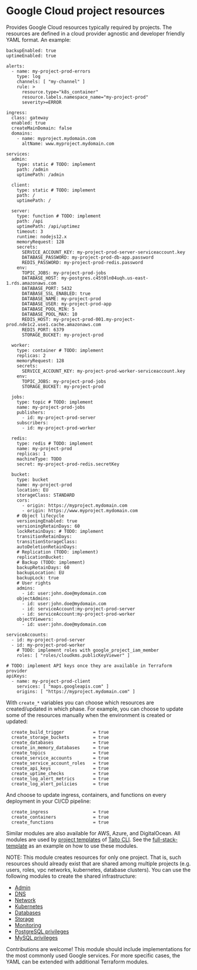 # Google Cloud project resources

Provides Google Cloud resources typically required by projects. The resources are defined in a cloud provider agnostic and developer friendly YAML format. An example:

```
backupEnabled: true
uptimeEnabled: true

alerts:
  - name: my-project-prod-errors
    type: log
    channels: [ "my-channel" ]
    rule: >
      resource.type="k8s_container"
      resource.labels.namespace_name="my-project-prod"
      severity>=ERROR

ingress:
  class: gateway
  enabled: true
  createMainDomain: false
  domains:
    - name: myproject.mydomain.com
      altName: www.myproject.mydomain.com

services:
  admin:
    type: static # TODO: implement
    path: /admin
    uptimePath: /admin

  client:
    type: static # TODO: implement
    path: /
    uptimePath: /

  server:
    type: function # TODO: implement
    path: /api
    uptimePath: /api/uptimez
    timeout: 3
    runtime: nodejs12.x
    memoryRequest: 128
    secrets:
      SERVICE_ACCOUNT_KEY: my-project-prod-server-serviceaccount.key
      DATABASE_PASSWORD: my-project-prod-db-app.password
      REDIS_PASSWORD: my-project-prod-redis.password
    env:
      TOPIC_JOBS: my-project-prod-jobs
      DATABASE_HOST: my-postgres.c45t0ln04uqh.us-east-1.rds.amazonaws.com
      DATABASE_PORT: 5432
      DATABASE_SSL_ENABLED: true
      DATABASE_NAME: my-project-prod
      DATABASE_USER: my-project-prod-app
      DATABASE_POOL_MIN: 5
      DATABASE_POOL_MAX: 10
      REDIS_HOST: my-project-prod-001.my-project-prod.nde1c2.use1.cache.amazonaws.com
      REDIS_PORT: 6379
      STORAGE_BUCKET: my-project-prod

  worker:
    type: container # TODO: implement
    replicas: 2
    memoryRequest: 128
    secrets:
      SERVICE_ACCOUNT_KEY: my-project-prod-worker-serviceaccount.key
    env:
      TOPIC_JOBS: my-project-prod-jobs
      STORAGE_BUCKET: my-project-prod

  jobs:
    type: topic # TODO: implement
    name: my-project-prod-jobs
    publishers:
      - id: my-project-prod-server
    subscribers:
      - id: my-project-prod-worker

  redis:
    type: redis # TODO: implement
    name: my-project-prod
    replicas: 1
    machineType: TODO
    secret: my-project-prod-redis.secretKey

  bucket:
    type: bucket
    name: my-project-prod
    location: EU
    storageClass: STANDARD
    cors:
      - origin: https://myproject.mydomain.com
      - origin: https://www.myproject.mydomain.com
    # Object lifecycle
    versioningEnabled: true
    versioningRetainDays: 60
    lockRetainDays: # TODO: implement
    transitionRetainDays:
    transitionStorageClass:
    autoDeletionRetainDays:
    # Replication (TODO: implement)
    replicationBucket:
    # Backup (TODO: implement)
    backupRetainDays: 60
    backupLocation: EU
    backupLock: true
    # User rights
    admins:
      - id: user:john.doe@mydomain.com
    objectAdmins:
      - id: user:john.doe@mydomain.com
      - id: serviceAccount:my-project-prod-server
      - id: serviceAccount:my-project-prod-worker
    objectViewers:
      - id: user:john.doe@mydomain.com

serviceAccounts:
  - id: my-project-prod-server
  - id: my-project-prod-worker
    # TODO: implement roles with google_project_iam_member
    roles: [ "roles/cloudkms.publicKeyViewer" ]

# TODO: implement API keys once they are available in Terraform provider
apiKeys:
  - name: my-project-prod-client
    services: [ "maps.googleapis.com" ]
    origins: [ "https://myproject.mydomain.com" ]
```

With `create_*` variables you can choose which resources are created/updated in which phase. For example, you can choose to update some of the resources manually when the environment is created or updated:

```
  create_build_trigger           = true
  create_storage_buckets         = true
  create_databases               = true
  create_in_memory_databases     = true
  create_topics                  = true
  create_service_accounts        = true
  create_service_account_roles   = true
  create_api_keys                = true
  create_uptime_checks           = true
  create_log_alert_metrics       = true
  create_log_alert_policies      = true
```

And choose to update ingress, containers, and functions on every deployment in your CI/CD pipeline:

```
  create_ingress                 = true
  create_containers              = true
  create_functions               = true
```

Similar modules are also available for AWS, Azure, and DigitalOcean. All modules are used by [project templates](https://taitounited.github.io/taito-cli/templates/#project-templates) of [Taito CLI](https://taitounited.github.io/taito-cli/). See the [full-stack-template](https://github.com/TaitoUnited/full-stack-template) as an example on how to use these modules.

NOTE: This module creates resources for only one project. That is, such resources should already exist that are shared among multiple projects (e.g. users, roles, vpc networks, kubernetes, database clusters). You can use the following modules to create the shared infrastructure:

- [Admin](https://registry.terraform.io/modules/TaitoUnited/admin/google)
- [DNS](https://registry.terraform.io/modules/TaitoUnited/dns/google)
- [Network](https://registry.terraform.io/modules/TaitoUnited/network/google)
- [Kubernetes](https://registry.terraform.io/modules/TaitoUnited/kubernetes/google)
- [Databases](https://registry.terraform.io/modules/TaitoUnited/databases/google)
- [Storage](https://registry.terraform.io/modules/TaitoUnited/storage/google)
- [Monitoring](https://registry.terraform.io/modules/TaitoUnited/monitoring/google)
- [PostgreSQL privileges](https://registry.terraform.io/modules/TaitoUnited/postgresql-privileges/google)
- [MySQL privileges](https://registry.terraform.io/modules/TaitoUnited/mysql-privileges/google)

Contributions are welcome! This module should include implementations for the most commonly used Google services. For more specific cases, the YAML can be extended with additional Terraform modules.
